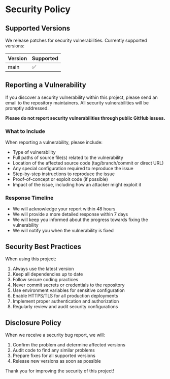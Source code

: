# Security Policy

## Supported Versions

We release patches for security vulnerabilities. Currently supported versions:

| Version | Supported          |
| ------- | ------------------ |
| main    | :white_check_mark: |

## Reporting a Vulnerability

If you discover a security vulnerability within this project, please send an email to the repository maintainers. All security vulnerabilities will be promptly addressed.

**Please do not report security vulnerabilities through public GitHub issues.**

### What to Include

When reporting a vulnerability, please include:

- Type of vulnerability
- Full paths of source file(s) related to the vulnerability
- Location of the affected source code (tag/branch/commit or direct URL)
- Any special configuration required to reproduce the issue
- Step-by-step instructions to reproduce the issue
- Proof-of-concept or exploit code (if possible)
- Impact of the issue, including how an attacker might exploit it

### Response Timeline

- We will acknowledge your report within 48 hours
- We will provide a more detailed response within 7 days
- We will keep you informed about the progress towards fixing the vulnerability
- We will notify you when the vulnerability is fixed

## Security Best Practices

When using this project:

1. Always use the latest version
2. Keep all dependencies up to date
3. Follow secure coding practices
4. Never commit secrets or credentials to the repository
5. Use environment variables for sensitive configuration
6. Enable HTTPS/TLS for all production deployments
7. Implement proper authentication and authorization
8. Regularly review and audit security configurations

## Disclosure Policy

When we receive a security bug report, we will:

1. Confirm the problem and determine affected versions
2. Audit code to find any similar problems
3. Prepare fixes for all supported versions
4. Release new versions as soon as possible

Thank you for improving the security of this project!
